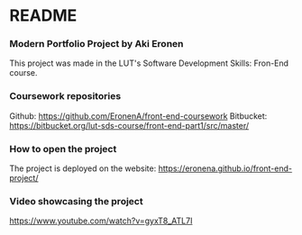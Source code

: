 # README #

### Modern Portfolio Project by Aki Eronen
This project was made in the LUT's Software Development Skills: Fron-End course.

### Coursework repositories
Github: https://github.com/EronenA/front-end-coursework 
Bitbucket: https://bitbucket.org/lut-sds-course/front-end-part1/src/master/ 

### How to open the project
The project is deployed on the website: https://eronena.github.io/front-end-project/ 

### Video showcasing the project
https://www.youtube.com/watch?v=gyxT8_ATL7I 
